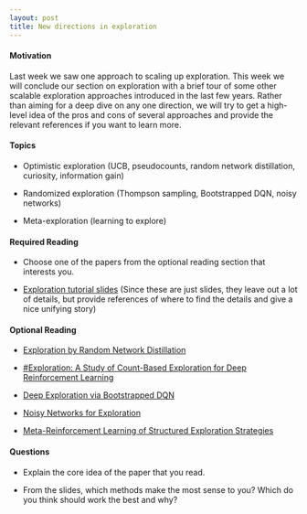 ```yaml
---
layout: post
title: New directions in exploration
---
```


#### Motivation

Last week we saw one approach to scaling up exploration. This week we
will conclude our section on exploration with a brief tour of some other
scalable exploration approaches introduced in the last few years. Rather
than aiming for a deep dive on any one direction, we will try to get a
high-level idea of the pros and cons of several approaches and provide
the relevant references if you want to learn more.

<!--more-->

#### Topics

-   Optimistic exploration (UCB, pseudocounts, random network
    distillation, curiosity, information gain)

-   Randomized exploration (Thompson sampling, Bootstrapped DQN, noisy
    networks)

-   Meta-exploration (learning to explore)

#### Required Reading

-   Choose one of the papers from the optional reading section that
    interests you.

-   [Exploration tutorial
    slides](https://rlgammazero.github.io/docs/2020_AAAI_tut_part3.pdf)
    (Since these are just slides, they leave out a lot of details, but
    provide references of where to find the details and give a nice
    unifying story)

#### Optional Reading

-   [Exploration by Random Network
    Distillation](https://arxiv.org/abs/1810.12894)

-   [#Exploration: A Study of Count-Based Exploration
for Deep Reinforcement Learning](https://arxiv.org/abs/1611.04717)

-   [Deep Exploration via Bootstrapped
    DQN](https://arxiv.org/abs/1602.04621)

-   [Noisy Networks for Exploration](https://arxiv.org/abs/1706.10295)

-   [Meta-Reinforcement Learning of Structured Exploration
    Strategies](http://papers.nips.cc/paper/7776-meta-reinforcement-learning-of-structured-exploration-strategies.pdf)

#### Questions

-   Explain the core idea of the paper that you read.

-   From the slides, which methods make the most sense to you? Which do
    you think should work the best and why?

